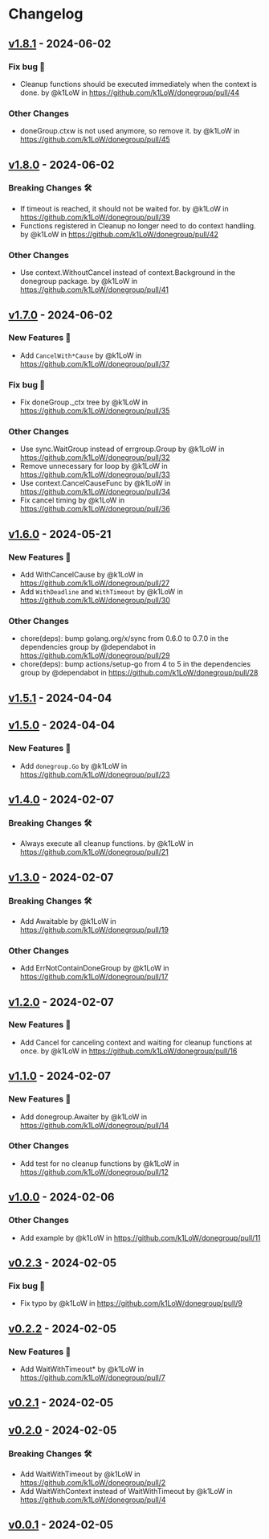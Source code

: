 # Changelog

## [v1.8.1](https://github.com/k1LoW/donegroup/compare/v1.8.0...v1.8.1) - 2024-06-02
### Fix bug 🐛
- Cleanup functions should be executed immediately when the context is done. by @k1LoW in https://github.com/k1LoW/donegroup/pull/44
### Other Changes
- doneGroup.ctxw is not used anymore, so remove it. by @k1LoW in https://github.com/k1LoW/donegroup/pull/45

## [v1.8.0](https://github.com/k1LoW/donegroup/compare/v1.7.0...v1.8.0) - 2024-06-02
### Breaking Changes 🛠
- If timeout is reached, it should not be waited for. by @k1LoW in https://github.com/k1LoW/donegroup/pull/39
- Functions registered in Cleanup no longer need to do context handling. by @k1LoW in https://github.com/k1LoW/donegroup/pull/42
### Other Changes
- Use context.WithoutCancel instead of context.Background in the donegroup package. by @k1LoW in https://github.com/k1LoW/donegroup/pull/41

## [v1.7.0](https://github.com/k1LoW/donegroup/compare/v1.6.0...v1.7.0) - 2024-06-02
### New Features 🎉
- Add `CancelWith*Cause` by @k1LoW in https://github.com/k1LoW/donegroup/pull/37
### Fix bug 🐛
- Fix doneGroup._ctx tree by @k1LoW in https://github.com/k1LoW/donegroup/pull/35
### Other Changes
- Use sync.WaitGroup instead of errgroup.Group by @k1LoW in https://github.com/k1LoW/donegroup/pull/32
- Remove unnecessary for loop by @k1LoW in https://github.com/k1LoW/donegroup/pull/33
- Use context.CancelCauseFunc by @k1LoW in https://github.com/k1LoW/donegroup/pull/34
- Fix cancel timing by @k1LoW in https://github.com/k1LoW/donegroup/pull/36

## [v1.6.0](https://github.com/k1LoW/donegroup/compare/v1.5.1...v1.6.0) - 2024-05-21
### New Features 🎉
- Add WithCancelCause by @k1LoW in https://github.com/k1LoW/donegroup/pull/27
- Add `WithDeadline` and `WithTimeout` by @k1LoW in https://github.com/k1LoW/donegroup/pull/30
### Other Changes
- chore(deps): bump golang.org/x/sync from 0.6.0 to 0.7.0 in the dependencies group by @dependabot in https://github.com/k1LoW/donegroup/pull/29
- chore(deps): bump actions/setup-go from 4 to 5 in the dependencies group by @dependabot in https://github.com/k1LoW/donegroup/pull/28

## [v1.5.1](https://github.com/k1LoW/donegroup/compare/v1.5.0...v1.5.1) - 2024-04-04

## [v1.5.0](https://github.com/k1LoW/donegroup/compare/v1.4.0...v1.5.0) - 2024-04-04
### New Features 🎉
- Add `donegroup.Go` by @k1LoW in https://github.com/k1LoW/donegroup/pull/23

## [v1.4.0](https://github.com/k1LoW/donegroup/compare/v1.3.0...v1.4.0) - 2024-02-07
### Breaking Changes 🛠
- Always execute all cleanup functions. by @k1LoW in https://github.com/k1LoW/donegroup/pull/21

## [v1.3.0](https://github.com/k1LoW/donegroup/compare/v1.2.0...v1.3.0) - 2024-02-07
### Breaking Changes 🛠
- Add Awaitable by @k1LoW in https://github.com/k1LoW/donegroup/pull/19
### Other Changes
- Add ErrNotContainDoneGroup by @k1LoW in https://github.com/k1LoW/donegroup/pull/17

## [v1.2.0](https://github.com/k1LoW/donegroup/compare/v1.1.0...v1.2.0) - 2024-02-07
### New Features 🎉
- Add Cancel for canceling context and waiting for cleanup functions at once. by @k1LoW in https://github.com/k1LoW/donegroup/pull/16

## [v1.1.0](https://github.com/k1LoW/donegroup/compare/v1.0.0...v1.1.0) - 2024-02-07
### New Features 🎉
- Add donegroup.Awaiter by @k1LoW in https://github.com/k1LoW/donegroup/pull/14
### Other Changes
- Add test for no cleanup functions by @k1LoW in https://github.com/k1LoW/donegroup/pull/12

## [v1.0.0](https://github.com/k1LoW/donegroup/compare/v0.2.3...v1.0.0) - 2024-02-06
### Other Changes
- Add example by @k1LoW in https://github.com/k1LoW/donegroup/pull/11

## [v0.2.3](https://github.com/k1LoW/donegroup/compare/v0.2.2...v0.2.3) - 2024-02-05
### Fix bug 🐛
- Fix typo by @k1LoW in https://github.com/k1LoW/donegroup/pull/9

## [v0.2.2](https://github.com/k1LoW/donegroup/compare/v0.2.1...v0.2.2) - 2024-02-05
### New Features 🎉
- Add WaitWithTimeout* by @k1LoW in https://github.com/k1LoW/donegroup/pull/7

## [v0.2.1](https://github.com/k1LoW/donegroup/compare/v0.2.0...v0.2.1) - 2024-02-05

## [v0.2.0](https://github.com/k1LoW/donegroup/compare/v0.1.0...v0.2.0) - 2024-02-05
### Breaking Changes 🛠
- Add WaitWithTimeout by @k1LoW in https://github.com/k1LoW/donegroup/pull/2
- Add WaitWithContext instead of WaitWithTimeout by @k1LoW in https://github.com/k1LoW/donegroup/pull/4

## [v0.0.1](https://github.com/k1LoW/donegroup/commits/v0.0.1) - 2024-02-05
